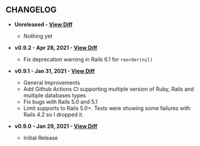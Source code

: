 CHANGELOG
---------

- **Unreleased - [View Diff](https://github.com/westonganger/active_sort_order/compare/v0.9.2...master)**
  * Nothing yet

- **v0.9.2 - Apr 28, 2021 - [View Diff](https://github.com/westonganger/active_sort_order/compare/v0.9.1...v0.9.2)**
  * Fix deprecation warning in Rails 6.1 for `reorder(nil)`

- **v0.9.1 - Jan 31, 2021 - [View Diff](https://github.com/westonganger/active_sort_order/compare/v0.9.0...v0.9.1)**
  * General Improvements
  * Add Github Actions CI supporting multiple version of Ruby, Rails and multiple databases types
  * Fix bugs with Rails 5.0 and 5.1
  * Limit supports to Rails 5.0+. Tests were showing some failures with Rails 4.2 so I dropped it.

- **v0.9.0 - Jan 29, 2021 - [View Diff](https://github.com/westonganger/active_sort_order/compare/371fc82...v0.9.0)**
  * Initial Release
